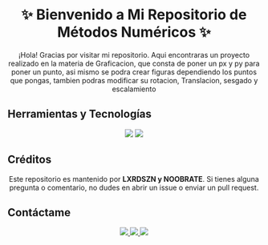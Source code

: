 
<h1 align="center">✨ Bienvenido a Mi Repositorio de Métodos Numéricos ✨</h1>

<p align="center">
  ¡Hola! Gracias por visitar mi repositorio. Aqui encontraras un proyecto realizado en la materia de Graficacion, que consta de poner un px y py para poner un punto, asi mismo se podra crear figuras dependiendo los puntos que pongas, tambien podras modificar su rotacion, Translacion, sesgado y escalamiento
</p>

## Herramientas y Tecnologías

<p align="center">
  <img src="https://img.shields.io/badge/Java-ED8B00?style=for-the-badge&logo=java&logoColor=white" />
  <img src="https://img.shields.io/badge/GitHub-100000?style=for-the-badge&logo=github&logoColor=white" />
</p>

## Créditos

<p align="center">
  Este repositorio es mantenido por <strong>LXRDSZN y NOOBRATE</strong>. Si tienes alguna pregunta o comentario, no dudes en abrir un issue o enviar un pull request.
</p>

## Contáctame

<p align="center">
  <a href="https://t.me/LXRDSZN_GG">
    <img src="https://img.shields.io/badge/Telegram-26A5E4?style=for-the-badge&logo=telegram&logoColor=white" />
  </a>
  <a href="https://wa.me/tuNúmeroDeWhatsApp">
    <img src="https://img.shields.io/badge/WhatsApp-25D366?style=for-the-badge&logo=whatsapp&logoColor=white" />
  </a>
  <a href="https://www.facebook.com/Ivangaliciagarces">
    <img src="https://img.shields.io/badge/Facebook-1877F2?style=for-the-badge&logo=facebook&logoColor=white" />
  </a>
</p>


